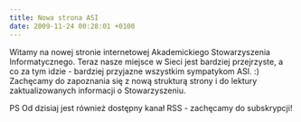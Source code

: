 ```yaml
---
title: Nowa strona ASI
date: 2009-11-24 00:28:01 +0100
---
```

Witamy na nowej stronie internetowej Akademickiego Stowarzyszenia Informatycznego. Teraz nasze miejsce w Sieci jest bardziej przejrzyste, a co za tym idzie - bardziej przyjazne wszystkim sympatykom ASI. :) Zachęcamy do zapoznania się z nową strukturą strony i do lektury zaktualizowanych informacji o Stowarzyszeniu.

PS Od dzisiaj jest również dostępny kanał RSS - zachęcamy do subskrypcji!

